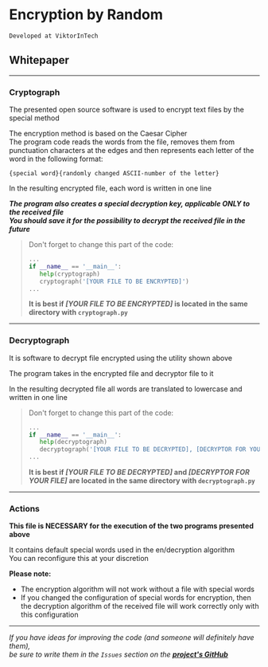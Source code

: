 # Encryption by Random
`Developed at ViktorInTech`
## Whitepaper
***
### Cryptograph
The presented open source software is used to encrypt text files by the special method

The encryption method is based on the Caesar Cipher  
The program code reads the words from the file, removes them from punctuation characters at the edges and then
represents each letter of the word in the following format:

`{special word}{randomly changed ASCII-number of the letter}`

In the resulting encrypted file, each word is written in one line

***The program also creates a special decryption key, applicable *ONLY* to the received file***  
***You should save it for the possibility to decrypt the received file in the future***

> Don't forget to change this part of the code:
> 
> ```python
> ...
> if __name__ == '__main__':
>    help(cryptograph)
>    cryptograph('[YOUR FILE TO BE ENCRYPTED]')
> ...
> ```
> **It is best if *[YOUR FILE TO BE ENCRYPTED]* is located in the same directory with `cryptograph.py`**
***
### Decryptograph
It is software to decrypt file encrypted using the utility shown above

The program takes in the encrypted file and decryptor file to it

In the resulting decrypted file all words are translated to lowercase and written in one line

> Don't forget to change this part of the code:
> 
> ```python
> ...
> if __name__ == '__main__':
>    help(decryptograph)
>    decryptograph('[YOUR FILE TO BE DECRYPTED], [DECRYPTOR FOR YOUR FILE]')
> ...
> ```
> **It is best if *[YOUR FILE TO BE DECRYPTED]* and *[DECRYPTOR FOR YOUR FILE]* are located in the same directory with `decryptograph.py`**
***
### Actions
**This file is NECESSARY for the execution of the two programs presented above**

It contains default special words used in the en/decryption algorithm  
You can reconfigure this at your discretion

**Please note:**
* The encryption algorithm will not work without a file with special words
* If you changed the configuration of special words for encryption, then the decryption algorithm of the received file
will work correctly only with this configuration
***
*If you have ideas for improving the code (and someone will definitely have them),*  
*be sure to write them in the `Issues` section on the **[project's GitHub](https://github.com/ViktorInTech/encrypting_by_random)***
